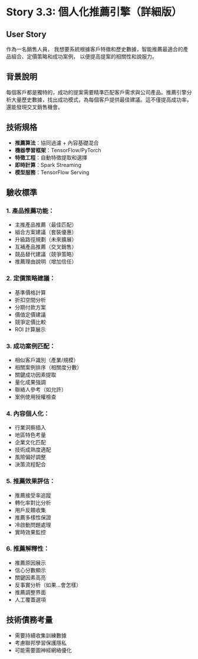 # Story 3.3: 個人化推薦引擎（詳細版）

## User Story
作為一名銷售人員，
我想要系統根據客戶特徵和歷史數據，智能推薦最適合的產品組合、定價策略和成功案例，
以便提高提案的相關性和說服力。

## 背景說明
每個客戶都是獨特的，成功的提案需要精準匹配客戶需求與公司產品。推薦引擎分析大量歷史數據，找出成功模式，為每個客戶提供最佳建議。這不僅提高成功率，還能發現交叉銷售機會。

## 技術規格
- **推薦算法**：協同過濾 + 內容基礎混合
- **機器學習框架**：TensorFlow/PyTorch
- **特徵工程**：自動特徵提取和選擇
- **即時計算**：Spark Streaming
- **模型服務**：TensorFlow Serving

## 驗收標準

### 1. 產品推薦功能：
- 主推產品推薦（最佳匹配）
- 組合方案建議（套裝優惠）
- 升級路徑規劃（未來擴展）
- 互補產品推薦（交叉銷售）
- 競品替代建議（競爭策略）
- 推薦理由說明（增加信任）

### 2. 定價策略建議：
- 基準價格計算
- 折扣空間分析
- 分期付款方案
- 價值定價建議
- 競爭定價比較
- ROI 計算展示

### 3. 成功案例匹配：
- 相似客戶識別（產業/規模）
- 相關案例排序（相關度分數）
- 關鍵成功因素提取
- 量化成果強調
- 聯絡人參考（如允許）
- 案例使用授權檢查

### 4. 內容個人化：
- 行業洞察插入
- 地區特色考量
- 企業文化匹配
- 技術成熟度適配
- 風險偏好調整
- 決策流程配合

### 5. 推薦效果評估：
- 推薦接受率追蹤
- 轉化率對比分析
- 用戶反饋收集
- 推薦多樣性保證
- 冷啟動問題處理
- 實時效果監控

### 6. 推薦解釋性：
- 推薦原因展示
- 信心分數顯示
- 關鍵因素高亮
- 反事實分析（如果...會怎樣）
- 推薦調整界面
- 人工覆蓋選項

## 技術債務考量
- 需要持續收集訓練數據
- 考慮聯邦學習保護隱私
- 可能需要圖神經網絡優化
